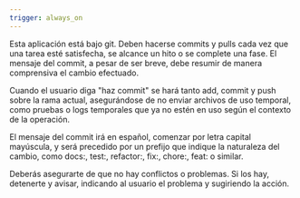 ```yaml
---
trigger: always_on
---
```


Esta aplicación está bajo git. Deben hacerse commits y pulls cada vez que una tarea esté satisfecha, se alcance un hito o se complete una fase. El mensaje del commit, a pesar de ser breve, debe resumir de manera comprensiva el cambio efectuado. 

Cuando el usuario diga "haz commit" se hará tanto add, commit y push sobre la rama actual, asegurándose de no enviar archivos de uso temporal, como pruebas o logs temporales que ya no estén en uso según el contexto de la operación.

El mensaje del commit irá en español, comenzar por letra capital mayúscula, y será precedido por un prefijo que indique la naturaleza del cambio, como docs:, test:, refactor:, fix:, chore:, feat: o similar. 

Deberás asegurarte de que no hay conflictos o problemas. Si los hay, detenerte y avisar, indicando al usuario el problema y sugiriendo la acción.